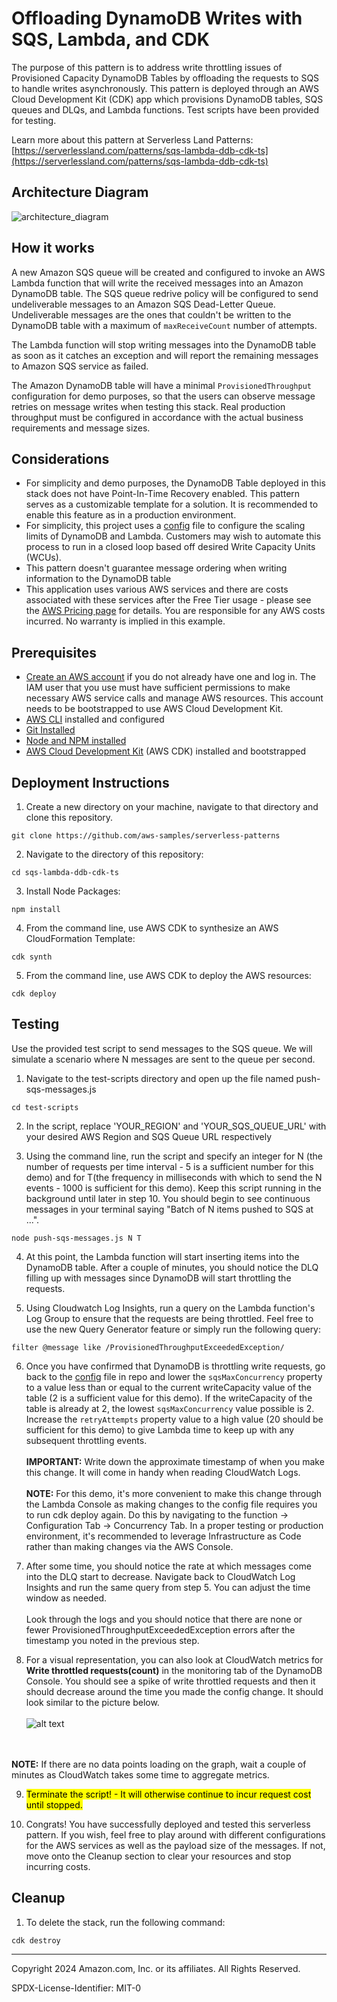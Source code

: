 # Offloading DynamoDB Writes with SQS, Lambda, and CDK

The purpose of this pattern is to address write throttling issues of Provisioned Capacity DynamoDB Tables by offloading the requests to SQS to handle writes asynchronously. This pattern is deployed through an AWS Cloud Development Kit (CDK) app which provisions DynamoDB tables, SQS queues and DLQs, and Lambda functions. Test scripts have been provided for testing.

Learn more about this pattern at Serverless Land Patterns: [https://serverlessland.com/patterns/sqs-lambda-ddb-cdk-ts](https://serverlessland.com/patterns/sqs-lambda-ddb-cdk-ts)

## Architecture Diagram

![architecture_diagram](./images/architecture_diagram.png)

## How it works

A new Amazon SQS queue will be created and configured to invoke an AWS Lambda function that will write the received messages into an Amazon DynamoDB table. The SQS queue redrive policy will be configured to send undeliverable messages to an Amazon SQS Dead-Letter Queue. Undeliverable messages are the ones that couldn't be written to the DynamoDB table with a maximum of `maxReceiveCount` number of attempts.

The Lambda function will stop writing messages into the DynamoDB table as soon as it catches an exception and will report the remaining messages to Amazon SQS service as failed.

The Amazon DynamoDB table will have a minimal `ProvisionedThroughput` configuration for demo purposes, so that the users can observe message retries on message writes when testing this stack. Real production throughput must be configured in accordance with the actual business requirements and message sizes.

## Considerations

* For simplicity and demo purposes, the DynamoDB Table deployed in this stack does not have Point-In-Time Recovery enabled. This pattern serves as a customizable template for a solution. It is recommended to enable this feature as in a production environment.
* For simplicity, this project uses a [config](./lib/config/tables.config.ts) file to configure the scaling limits of DynamoDB and Lambda. Customers may wish to automate this process to run in a closed loop based off desired Write Capacity Units (WCUs).
* This pattern doesn't guarantee message ordering when writing information to the DynamoDB table
* This application uses various AWS services and there are costs associated with these services after the Free Tier usage - please see the [AWS Pricing page](https://aws.amazon.com/pricing/) for details. You are responsible for any AWS costs incurred. No warranty is implied in this example.

## Prerequisites

* [Create an AWS account](https://portal.aws.amazon.com/gp/aws/developer/registration/index.html) if you do not already have one and log in. The IAM user that you use must have sufficient permissions to make necessary AWS service calls and manage AWS resources. This account needs to be bootstrapped to use AWS Cloud Development Kit.
* [AWS CLI](https://docs.aws.amazon.com/cli/latest/userguide/install-cliv2.html) installed and configured
* [Git Installed](https://git-scm.com/book/en/v2/Getting-Started-Installing-Git)
* [Node and NPM installed](https://docs.npmjs.com/downloading-and-installing-node-js-and-npm/)
* [AWS Cloud Development Kit](https://docs.aws.amazon.com/cdk/v2/guide/getting_started.html) (AWS CDK) installed and bootstrapped

## Deployment Instructions

1. Create a new directory on your machine, navigate to that directory and clone this repository.

```
git clone https://github.com/aws-samples/serverless-patterns
```

2. Navigate to the directory of this repository:

```
cd sqs-lambda-ddb-cdk-ts
```

3. Install Node Packages:

```
npm install
```

4. From the command line, use AWS CDK to synthesize an AWS CloudFormation Template:

```
cdk synth
```

5. From the command line, use AWS CDK to deploy the AWS resources:

```
cdk deploy
```

## Testing

Use the provided test script to send messages to the SQS queue. We will simulate a scenario where N messages are sent to the queue per second.

1. Navigate to the test-scripts directory and open up the file named push-sqs-messages.js

```
cd test-scripts
```

2. In the script, replace 'YOUR_REGION' and 'YOUR_SQS_QUEUE_URL' with your desired AWS Region and SQS Queue URL respectively

3. Using the command line, run the script and specify an integer for N (the number of requests per time interval - 5 is a sufficient number for this demo) and for T(the frequency in milliseconds with which to send the N events - 1000 is sufficient for this demo). Keep this script running in the background until later in step 10. You should begin to see continuous messages in your terminal saying "Batch of N items pushed to SQS at ...".

```
node push-sqs-messages.js N T
```

4. At this point, the Lambda function will start inserting items into the DynamoDB table. After a couple of minutes, you should notice the DLQ filling up with messages since DynamoDB will start throttling the requests.

5. Using Cloudwatch Log Insights, run a query on the Lambda function's Log Group to ensure that the requests are being throttled. Feel free to use the new Query Generator feature or simply run the following query:

```
filter @message like /ProvisionedThroughputExceededException/
```



6. Once you have confirmed that DynamoDB is throttling write requests, go back to the [config](./lib/config/tables.config.ts) file in repo and lower the `sqsMaxConcurrency` property to a value less than or equal to the current writeCapacity value of the table (2 is a sufficient value for this demo). If the writeCapacity of the table is already at 2, the lowest `sqsMaxConcurrency` value possible is 2. Increase the `retryAttempts` property value to a high value (20 should be sufficient for this demo) to give Lambda time to keep up with any subsequent throttling events.
\
\
**IMPORTANT:** Write down the approximate timestamp of when you make this change. It will come in handy when reading CloudWatch Logs.
\
\
**NOTE:** For this demo, it's more convenient to make this change through the Lambda Console as making changes to the config file requires you to run cdk deploy again. Do this by navigating to the function -> Configuration Tab -> Concurrency Tab. In a proper testing or production environment, it's recommended to leverage Infrastructure as Code rather than making changes via the AWS Console.

7. After some time, you should notice the rate at which messages come into the DLQ start to decrease. Navigate back to CloudWatch Log Insights and run the same query from step 5. You can adjust the time window as needed.
\
\
Look through the logs and you should notice that there are none or fewer ProvisionedThroughputExceededException errors after the timestamp you noted in the previous step.

8. For a visual representation, you can also look at CloudWatch metrics for **Write throttled requests(count)** in the monitoring tab of the DynamoDB Console. You should see a spike of write throttled requests and then it should decrease around the time you made the config change. It should look similar to the picture below.
\
\
![alt text](./images/write_throttling_metrics.png)

\
\
**NOTE:** If there are no data points loading on the graph, wait a couple of minutes as CloudWatch takes some time to aggregate metrics.

9. <mark>Terminate the script! - It will otherwise continue to incur request cost until stopped.</mark> 

10. Congrats! You have successfully deployed and tested this serverless pattern. If you wish, feel free to play around with different configurations for the AWS services as well as the payload size of the messages. If not, move onto the Cleanup section to clear your resources and stop incurring costs.
## Cleanup

1. To delete the stack, run the following command:

```
cdk destroy
```




----
Copyright 2024 Amazon.com, Inc. or its affiliates. All Rights Reserved.

SPDX-License-Identifier: MIT-0